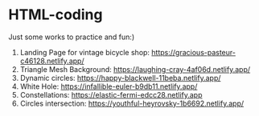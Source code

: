 # HTML-coding
Just some works to practice and fun:)

1. Landing Page for vintage bicycle shop: https://gracious-pasteur-c46128.netlify.app/
2. Triangle Mesh Background: https://laughing-cray-4af06d.netlify.app/
3. Dynamic circles: https://happy-blackwell-11beba.netlify.app/
4. White Hole: https://infallible-euler-b9db11.netlify.app/
5. Constellations: https://elastic-fermi-edcc28.netlify.app
6. Circles intersection: https://youthful-heyrovsky-1b6692.netlify.app/
